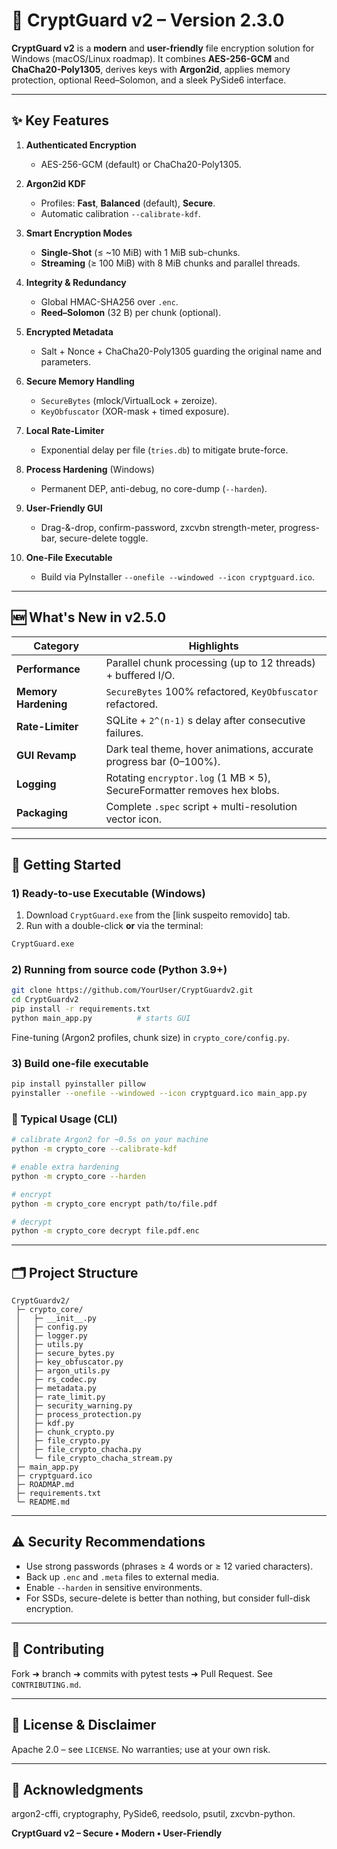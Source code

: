 # 🔐 CryptGuard v2 – Version 2.3.0

[](https://www.google.com/search?q=LICENSE)
[](https://www.python.org/)
[](https://www.google.com/search?q=%23-security-recommendations)
[](https://www.google.com/search?q=CONTRIBUTING.md)

**CryptGuard v2** is a **modern** and **user-friendly** file encryption solution for Windows (macOS/Linux roadmap).
It combines **AES-256-GCM** and **ChaCha20-Poly1305**, derives keys with **Argon2id**, applies memory protection, optional Reed–Solomon, and a sleek PySide6 interface.

-----

## ✨ Key Features

1.  **Authenticated Encryption**

      * AES-256-GCM (default) or ChaCha20-Poly1305.

2.  **Argon2id KDF**

      * Profiles: **Fast**, **Balanced** (default), **Secure**.
      * Automatic calibration `--calibrate-kdf`.

3.  **Smart Encryption Modes**

      * **Single-Shot** (≤ \~10 MiB) with 1 MiB sub-chunks.
      * **Streaming** (≥ 100 MiB) with 8 MiB chunks and parallel threads.

4.  **Integrity & Redundancy**

      * Global HMAC-SHA256 over `.enc`.
      * **Reed–Solomon** (32 B) per chunk (optional).

5.  **Encrypted Metadata**

      * Salt + Nonce + ChaCha20-Poly1305 guarding the original name and parameters.

6.  **Secure Memory Handling**

      * `SecureBytes` (mlock/VirtualLock + zeroize).
      * `KeyObfuscator` (XOR-mask + timed exposure).

7.  **Local Rate-Limiter**

      * Exponential delay per file (`tries.db`) to mitigate brute-force.

8.  **Process Hardening** (Windows)

      * Permanent DEP, anti-debug, no core-dump (`--harden`).

9.  **User-Friendly GUI**

      * Drag-&-drop, confirm-password, zxcvbn strength-meter, progress-bar, secure-delete toggle.

10. **One-File Executable**

      * Build via PyInstaller `--onefile --windowed --icon cryptguard.ico`.

-----

## 🆕 What's New in v2.5.0

| Category           | Highlights                                                          |
| ------------------ | ------------------------------------------------------------------- |
| **Performance** | Parallel chunk processing (up to 12 threads) + buffered I/O.        |
| **Memory Hardening** | `SecureBytes` 100% refactored, `KeyObfuscator` refactored.          |
| **Rate-Limiter** | SQLite + `2^(n-1)` s delay after consecutive failures.              |
| **GUI Revamp** | Dark teal theme, hover animations, accurate progress bar (0–100%). |
| **Logging** | Rotating `encryptor.log` (1 MB × 5), SecureFormatter removes hex blobs. |
| **Packaging** | Complete `.spec` script + multi-resolution vector icon.             |

-----

## 🚀 Getting Started

### 1\) Ready-to-use Executable (Windows)

1.  Download `CryptGuard.exe` from the [link suspeito removido] tab.
2.  Run with a double-click **or** via the terminal:

<!-- end list -->

```bash
CryptGuard.exe
```

### 2\) Running from source code (Python 3.9+)

```bash
git clone https://github.com/YourUser/CryptGuardv2.git
cd CryptGuardv2
pip install -r requirements.txt
python main_app.py          # starts GUI
```

Fine-tuning (Argon2 profiles, chunk size) in `crypto_core/config.py`.

### 3\) Build one-file executable

```bash
pip install pyinstaller pillow
pyinstaller --onefile --windowed --icon cryptguard.ico main_app.py
```

### 🔑 Typical Usage (CLI)

```bash
# calibrate Argon2 for ~0.5s on your machine
python -m crypto_core --calibrate-kdf

# enable extra hardening
python -m crypto_core --harden

# encrypt
python -m crypto_core encrypt path/to/file.pdf

# decrypt
python -m crypto_core decrypt file.pdf.enc
```

-----

## 🗂️ Project Structure

```
CryptGuardv2/
 ├─ crypto_core/
 │   ├─ __init__.py
 │   ├─ config.py
 │   ├─ logger.py
 │   ├─ utils.py
 │   ├─ secure_bytes.py
 │   ├─ key_obfuscator.py
 │   ├─ argon_utils.py
 │   ├─ rs_codec.py
 │   ├─ metadata.py
 │   ├─ rate_limit.py
 │   ├─ security_warning.py
 │   ├─ process_protection.py
 │   ├─ kdf.py
 │   ├─ chunk_crypto.py
 │   ├─ file_crypto.py
 │   ├─ file_crypto_chacha.py
 │   └─ file_crypto_chacha_stream.py
 ├─ main_app.py
 ├─ cryptguard.ico
 ├─ ROADMAP.md
 ├─ requirements.txt
 └─ README.md
```

-----

## ⚠️ Security Recommendations

  * Use strong passwords (phrases ≥ 4 words or ≥ 12 varied characters).
  * Back up `.enc` and `.meta` files to external media.
  * Enable `--harden` in sensitive environments.
  * For SSDs, secure-delete is better than nothing, but consider full-disk encryption.

-----

## 🤝 Contributing

Fork ➜ branch ➜ commits with pytest tests ➜ Pull Request.
See `CONTRIBUTING.md`.

-----

## 📜 License & Disclaimer

Apache 2.0 – see `LICENSE`.
No warranties; use at your own risk.

-----

## 🙏 Acknowledgments

argon2-cffi, cryptography, PySide6, reedsolo, psutil, zxcvbn-python.

**CryptGuard v2 – Secure • Modern • User-Friendly**
